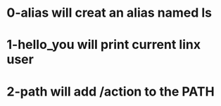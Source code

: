 # 0-alias will creat an alias named ls
# 1-hello_you will print current linx user
# 2-path will add /action to the PATH
